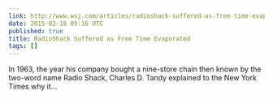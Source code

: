 ```yaml
---
link: http://www.wsj.com/articles/radioshack-suffered-as-free-time-evaporated-1423441817
date: 2015-02-18 05:16 UTC
published: true
title: RadioShack Suffered as Free Time Evaporated
tags: []
---
```


In 1963, the year his company bought a nine-store chain then known by the two-word name Radio Shack, Charles D. Tandy explained to the New York Times why it…
